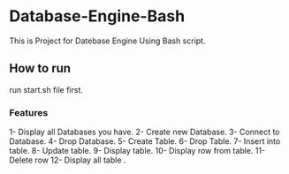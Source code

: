 # Database-Engine-Bash
This is Project for Datebase Engine Using Bash script.
## How to run 
run start.sh file first.

### Features
1-  Display all Databases you have.
2-  Create new Database.
3-  Connect to Database.
4-  Drop Database.
5-  Create Table.
6-  Drop Table.
7-  Insert into table.
8-  Update table.
9-  Display table.
10- Display row from table. 
11- Delete row 
12- Display all table .
